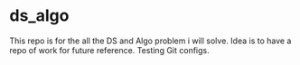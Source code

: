 # ds_algo
This repo is for the all the DS and Algo problem i will solve.
Idea is to have a repo of work for future reference.
 Testing Git configs.

